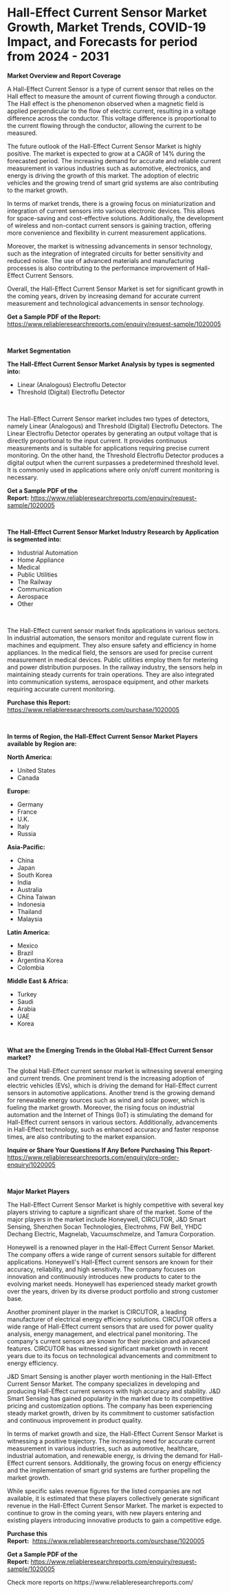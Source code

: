 <p><h1>Hall-Effect Current Sensor Market Growth, Market Trends, COVID-19 Impact, and Forecasts for period from 2024 - 2031</h1></p><p><strong>Market Overview and Report Coverage</strong></p>
<p><p>A Hall-Effect Current Sensor is a type of current sensor that relies on the Hall effect to measure the amount of current flowing through a conductor. The Hall effect is the phenomenon observed when a magnetic field is applied perpendicular to the flow of electric current, resulting in a voltage difference across the conductor. This voltage difference is proportional to the current flowing through the conductor, allowing the current to be measured.</p><p>The future outlook of the Hall-Effect Current Sensor Market is highly positive. The market is expected to grow at a CAGR of 14% during the forecasted period. The increasing demand for accurate and reliable current measurement in various industries such as automotive, electronics, and energy is driving the growth of this market. The adoption of electric vehicles and the growing trend of smart grid systems are also contributing to the market growth.</p><p>In terms of market trends, there is a growing focus on miniaturization and integration of current sensors into various electronic devices. This allows for space-saving and cost-effective solutions. Additionally, the development of wireless and non-contact current sensors is gaining traction, offering more convenience and flexibility in current measurement applications.</p><p>Moreover, the market is witnessing advancements in sensor technology, such as the integration of integrated circuits for better sensitivity and reduced noise. The use of advanced materials and manufacturing processes is also contributing to the performance improvement of Hall-Effect Current Sensors.</p><p>Overall, the Hall-Effect Current Sensor Market is set for significant growth in the coming years, driven by increasing demand for accurate current measurement and technological advancements in sensor technology.</p></p>
<p><strong>Get a Sample PDF of the Report:</strong> <a href="https://www.reliableresearchreports.com/enquiry/request-sample/1020005">https://www.reliableresearchreports.com/enquiry/request-sample/1020005</a></p>
<p>&nbsp;</p>
<p><strong>Market Segmentation</strong></p>
<p><strong>The Hall-Effect Current Sensor Market Analysis by types is segmented into:</strong></p>
<p><ul><li>Linear (Analogous) Electroflu Detector</li><li>Threshold (Digital) Electroflu Detector</li></ul></p>
<p>&nbsp;</p>
<p><p>The Hall-Effect Current Sensor market includes two types of detectors, namely Linear (Analogous) and Threshold (Digital) Electroflu Detectors. The Linear Electroflu Detector operates by generating an output voltage that is directly proportional to the input current. It provides continuous measurements and is suitable for applications requiring precise current monitoring. On the other hand, the Threshold Electroflu Detector produces a digital output when the current surpasses a predetermined threshold level. It is commonly used in applications where only on/off current monitoring is necessary.</p></p>
<p><strong>Get a Sample PDF of the Report:</strong>&nbsp;<a href="https://www.reliableresearchreports.com/enquiry/request-sample/1020005">https://www.reliableresearchreports.com/enquiry/request-sample/1020005</a></p>
<p>&nbsp;</p>
<p><strong>The Hall-Effect Current Sensor Market Industry Research by Application is segmented into:</strong></p>
<p><ul><li>Industrial Automation</li><li>Home Appliance</li><li>Medical</li><li>Public Utilities</li><li>The Railway</li><li>Communication</li><li>Aerospace</li><li>Other</li></ul></p>
<p>&nbsp;</p>
<p><p>The Hall-Effect current sensor market finds applications in various sectors. In industrial automation, the sensors monitor and regulate current flow in machines and equipment. They also ensure safety and efficiency in home appliances. In the medical field, the sensors are used for precise current measurement in medical devices. Public utilities employ them for metering and power distribution purposes. In the railway industry, the sensors help in maintaining steady currents for train operations. They are also integrated into communication systems, aerospace equipment, and other markets requiring accurate current monitoring.</p></p>
<p><strong>Purchase this Report:</strong>&nbsp; <a href="https://www.reliableresearchreports.com/purchase/1020005">https://www.reliableresearchreports.com/purchase/1020005</a></p>
<p>&nbsp;</p>
<p><strong>In terms of Region, the Hall-Effect Current Sensor Market Players available by Region are:</strong></p>
<p>
    <p> <strong> North America: </strong>
        <ul>
            <li>United States</li>
            <li>Canada</li>
        </ul>
        </p> 
    <p> <strong> Europe: </strong>
        <ul>
            <li>Germany</li>
            <li>France</li>
            <li>U.K.</li>
            <li>Italy</li>
            <li>Russia</li>
        </ul>
        </p> 
    <p> <strong> Asia-Pacific: </strong>
        <ul>
            <li>China</li>
            <li>Japan</li>
            <li>South Korea</li>
            <li>India</li>
            <li>Australia</li>
            <li>China Taiwan</li>
            <li>Indonesia</li>
            <li>Thailand</li>
            <li>Malaysia</li>
        </ul>
        </p> 
    <p> <strong> Latin America: </strong>
        <ul>
            <li>Mexico</li>
            <li>Brazil</li>
            <li>Argentina Korea</li>
            <li>Colombia</li>
        </ul>
        </p> 
    <p> <strong> Middle East & Africa: </strong>
        <ul>
            <li>Turkey</li>
            <li>Saudi</li>
            <li>Arabia</li>
            <li>UAE</li>
            <li>Korea</li>
        </ul>
    </p>
    </p>
<p>&nbsp;</p>
<p><strong>What are the Emerging Trends in the Global Hall-Effect Current Sensor market?</strong></p>
<p><p>The global Hall-Effect current sensor market is witnessing several emerging and current trends. One prominent trend is the increasing adoption of electric vehicles (EVs), which is driving the demand for Hall-Effect current sensors in automotive applications. Another trend is the growing demand for renewable energy sources such as wind and solar power, which is fueling the market growth. Moreover, the rising focus on industrial automation and the Internet of Things (IoT) is stimulating the demand for Hall-Effect current sensors in various sectors. Additionally, advancements in Hall-Effect technology, such as enhanced accuracy and faster response times, are also contributing to the market expansion.</p></p>
<p><strong>Inquire or Share Your Questions If Any Before Purchasing This Report</strong>- <a href="https://www.reliableresearchreports.com/enquiry/pre-order-enquiry/1020005">https://www.reliableresearchreports.com/enquiry/pre-order-enquiry/1020005</a></p>
<p>&nbsp;</p>
<p><strong>Major Market Players</strong></p>
<p><p>The Hall-Effect Current Sensor Market is highly competitive with several key players striving to capture a significant share of the market. Some of the major players in the market include Honeywell, CIRCUTOR, J&D Smart Sensing, Shenzhen Socan Technologies, Electrohms, FW Bell, YHDC Dechang Electric, Magnelab, Vacuumschmelze, and Tamura Corporation.</p><p>Honeywell is a renowned player in the Hall-Effect Current Sensor Market. The company offers a wide range of current sensors suitable for different applications. Honeywell's Hall-Effect current sensors are known for their accuracy, reliability, and high sensitivity. The company focuses on innovation and continuously introduces new products to cater to the evolving market needs. Honeywell has experienced steady market growth over the years, driven by its diverse product portfolio and strong customer base.</p><p>Another prominent player in the market is CIRCUTOR, a leading manufacturer of electrical energy efficiency solutions. CIRCUTOR offers a wide range of Hall-Effect current sensors that are used for power quality analysis, energy management, and electrical panel monitoring. The company's current sensors are known for their precision and advanced features. CIRCUTOR has witnessed significant market growth in recent years due to its focus on technological advancements and commitment to energy efficiency.</p><p>J&D Smart Sensing is another player worth mentioning in the Hall-Effect Current Sensor Market. The company specializes in developing and producing Hall-Effect current sensors with high accuracy and stability. J&D Smart Sensing has gained popularity in the market due to its competitive pricing and customization options. The company has been experiencing steady market growth, driven by its commitment to customer satisfaction and continuous improvement in product quality.</p><p>In terms of market growth and size, the Hall-Effect Current Sensor Market is witnessing a positive trajectory. The increasing need for accurate current measurement in various industries, such as automotive, healthcare, industrial automation, and renewable energy, is driving the demand for Hall-Effect current sensors. Additionally, the growing focus on energy efficiency and the implementation of smart grid systems are further propelling the market growth.</p><p>While specific sales revenue figures for the listed companies are not available, it is estimated that these players collectively generate significant revenue in the Hall-Effect Current Sensor Market. The market is expected to continue to grow in the coming years, with new players entering and existing players introducing innovative products to gain a competitive edge.</p></p>
<p><strong>Purchase this Report:</strong>&nbsp;&nbsp;<a href="https://www.reliableresearchreports.com/purchase/1020005">https://www.reliableresearchreports.com/purchase/1020005</a></p>
<p></p>
<p><strong>Get a Sample PDF of the Report:</strong>&nbsp;<a href="https://www.reliableresearchreports.com/enquiry/request-sample/1020005">https://www.reliableresearchreports.com/enquiry/request-sample/1020005</a></p>
<p>Check more reports on https://www.reliableresearchreports.com/</p>